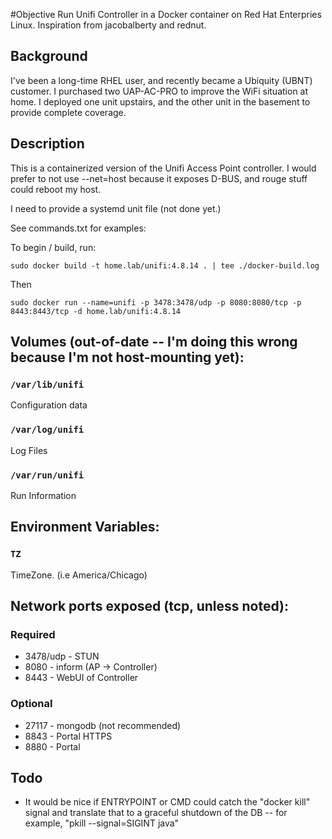 #Objective
Run Unifi Controller in a Docker container on Red Hat Enterpries Linux.  Inspiration from jacobalberty and rednut.

## Background
I've been a long-time RHEL user, and recently became a Ubiquity (UBNT) customer.  I purchased two UAP-AC-PRO to improve the WiFi situation at home.  I deployed one unit upstairs, and the other unit in the basement to provide complete coverage.

## Description 
This is a containerized version of the Unifi Access Point controller.
I would prefer to not use --net=host because it exposes D-BUS, and rouge stuff could reboot my host.

I need to provide a systemd unit file (not done yet.)

See commands.txt for examples:

To begin / build, run:
```
sudo docker build -t home.lab/unifi:4.8.14 . | tee ./docker-build.log
````

Then
```
sudo docker run --name=unifi -p 3478:3478/udp -p 8080:8080/tcp -p 8443:8443/tcp -d home.lab/unifi:4.8.14
```

## Volumes (out-of-date -- I'm doing this wrong because I'm not host-mounting yet):

### `/var/lib/unifi`
Configuration data

### `/var/log/unifi`
Log Files

### `/var/run/unifi`
Run Information

## Environment Variables:
### `TZ`
TimeZone. (i.e America/Chicago)

## Network ports exposed (tcp, unless noted):
### Required

* 3478/udp - STUN
* 8080 - inform (AP -> Controller)
* 8443 - WebUI of Controller

### Optional

* 27117 - mongodb (not recommended)
* 8843 - Portal HTTPS
* 8880 - Portal

## Todo
* It would be nice if ENTRYPOINT or CMD could catch the "docker kill" signal and translate that to a graceful shutdown of the DB -- for example, "pkill --signal=SIGINT java"
